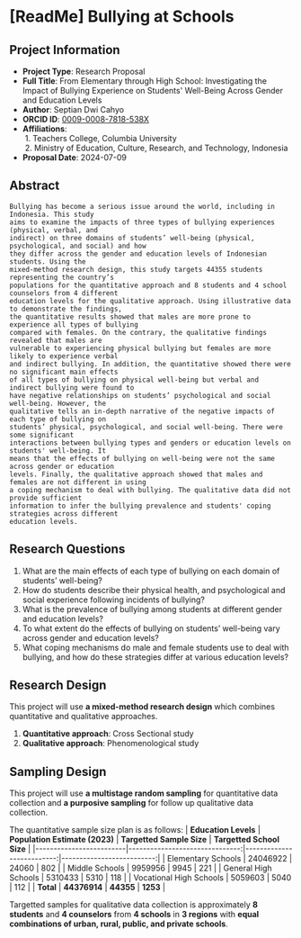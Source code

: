 
# [ReadMe] Bullying at Schools

## Project Information

- **Project Type**: Research Proposal  
- **Full Title**: From Elementary through High School: Investigating the Impact of Bullying Experience on Students' Well-Being Across Gender and Education Levels  
- **Author**: Septian Dwi Cahyo  
- **ORCID ID**: [0009-0008-7818-538X](https://orcid.org/0009-0008-7818-538X)  
- **Affiliations**:  
  &nbsp;1. Teachers College, Columbia University  
  &nbsp;2. Ministry of Education, Culture, Research, and Technology, Indonesia  
- **Proposal Date**: 2024-07-09  

## Abstract

```
Bullying has become a serious issue around the world, including in Indonesia. This study
aims to examine the impacts of three types of bullying experiences (physical, verbal, and
indirect) on three domains of students’ well-being (physical, psychological, and social) and how
they differ across the gender and education levels of Indonesian students. Using the
mixed-method research design, this study targets 44355 students representing the country’s
populations for the quantitative approach and 8 students and 4 school counselors from 4 different
education levels for the qualitative approach. Using illustrative data to demonstrate the findings,
the quantitative results showed that males are more prone to experience all types of bullying
compared with females. On the contrary, the qualitative findings revealed that males are
vulnerable to experiencing physical bullying but females are more likely to experience verbal
and indirect bullying. In addition, the quantitative showed there were no significant main effects
of all types of bullying on physical well-being but verbal and indirect bullying were found to
have negative relationships on students’ psychological and social well-being. However, the
qualitative tells an in-depth narrative of the negative impacts of each type of bullying on
students’ physical, psychological, and social well-being. There were some significant
interactions between bullying types and genders or education levels on students' well-being. It
means that the effects of bullying on well-being were not the same across gender or education
levels. Finally, the qualitative approach showed that males and females are not different in using
a coping mechanism to deal with bullying. The qualitative data did not provide sufficient
information to infer the bullying prevalence and students' coping strategies across different
education levels.
```

## Research Questions
1. What are the main effects of each type of bullying on each domain of students’ well-being?
2. How do students describe their physical health, and psychological and social experience following incidents of bullying?
3. What is the prevalence of bullying among students at different gender and education levels?
4. To what extent do the effects of bullying on students’ well-being vary across gender and education levels?
5. What coping mechanisms do male and female students use to deal with bullying, and how do these strategies differ at various education levels? 

## Research Design  
This project will use **a mixed-method research design** which combines quantitative and qualitative approaches.  
1. **Quantitative approach**: Cross Sectional study
2. **Qualitative approach**: Phenomenological study

## Sampling Design
This project will use **a multistage random sampling** for quantitative data collection and **a purposive sampling** for follow up qualitative data collection.

The quantitative sample size plan is as follows:
|   **Education Levels**  | **Population Estimate (2023)** | **Targetted Sample Size** | **Targetted School Size** |
|-------------------------|-------------------------------:|--------------------------:|--------------------------:|
| Elementary Schools      |                       24046922 |                     24060 |                       802 |
| Middle Schools          |                        9959956 |                      9945 |                       221 |
| General High Schools    |                        5310433 |                      5310 |                       118 |
| Vocational High Schools |                        5059603 |                      5040 |                       112 |
| **Total**               |                   **44376914** |                 **44355** |                  **1253** |

Targetted samples for qualitative data collection is approximately **8 students** and **4 counselors** from **4 schools** in **3 regions** with **equal combinations of urban, rural, public, and private schools**.

